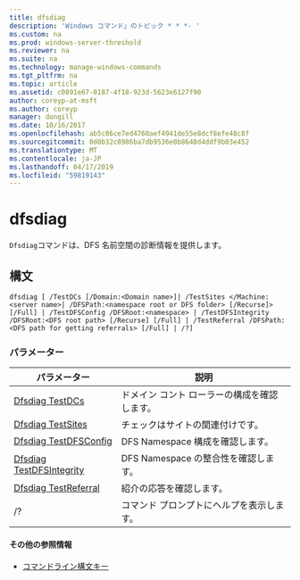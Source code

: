 ```yaml
---
title: dfsdiag
description: 'Windows コマンド」のトピック * * *- '
ms.custom: na
ms.prod: windows-server-threshold
ms.reviewer: na
ms.suite: na
ms.technology: manage-windows-commands
ms.tgt_pltfrm: na
ms.topic: article
ms.assetid: c0891e67-0187-4f18-923d-5623e6127f90
author: coreyp-at-msft
ms.author: coreyp
manager: dongill
ms.date: 10/16/2017
ms.openlocfilehash: ab5c86ce7ed4760aef4941de55e8dcf8efe48c8f
ms.sourcegitcommit: 0d0b32c8986ba7db9536e0b8648d4ddf9b03e452
ms.translationtype: MT
ms.contentlocale: ja-JP
ms.lasthandoff: 04/17/2019
ms.locfileid: "59819143"
---
```

# <a name="dfsdiag"></a>dfsdiag



`Dfsdiag`コマンドは、DFS 名前空間の診断情報を提供します。

## <a name="syntax"></a>構文

```
dfsdiag [ /TestDCs [/Domain:<Domain name>]| /TestSites </Machine:<server name>| /DFSPath:<namespace root or DFS folder> [/Recurse]> [/Full] | /TestDFSConfig /DFSRoot:<namespace> | /TestDFSIntegrity /DFSRoot:<DFS root path> [/Recurse] [/Full] | /TestReferral /DFSPath:<DFS path for getting referrals> [/Full] | /?] 

```

### <a name="parameters"></a>パラメーター

|パラメーター|説明|
|---------|-----------|
|[Dfsdiag TestDCs](dfsdiag-testdcs.md)|ドメイン コント ローラーの構成を確認します。|
|[Dfsdiag TestSites](dfsdiag-testsites.md)|チェックはサイトの関連付けです。|
|[Dfsdiag TestDFSConfig](dfsdiag-testdfsconfig.md)|DFS Namespace 構成を確認します。|
|[Dfsdiag TestDFSIntegrity](dfsdiag-testdfsintegrity.md)|DFS Namespace の整合性を確認します。|
|[Dfsdiag TestReferral](dfsdiag-testreferral.md)|紹介の応答を確認します。|
|/?|コマンド プロンプトにヘルプを表示します。|

#### <a name="additional-references"></a>その他の参照情報

-   [コマンドライン構文キー](command-line-syntax-key.md)